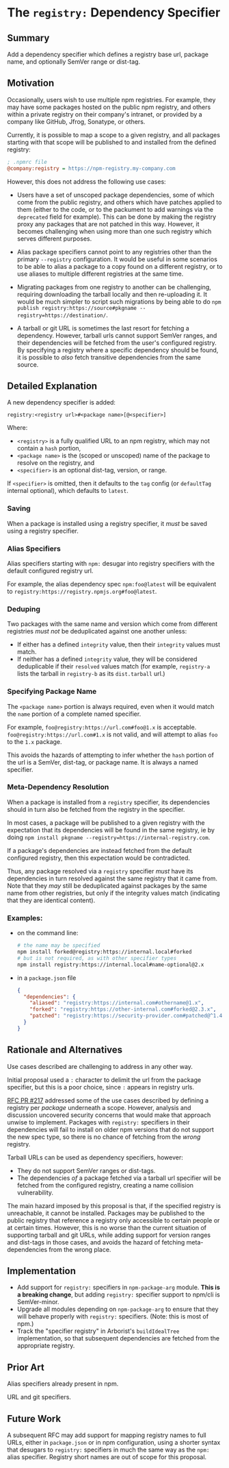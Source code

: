 # The `registry:` Dependency Specifier

## Summary

Add a dependency specifier which defines a registry base url, package name,
and optionally SemVer range or dist-tag.

## Motivation

Occasionally, users wish to use multiple npm registries.  For example, they
may have some packages hosted on the public npm registry, and others within
a private registry on their company's intranet, or provided by a company
like GitHub, Jfrog, Sonatype, or others.

Currently, it is possible to map a scope to a given registry, and all
packages starting with that scope will be published to and installed from
the defined registry:

```ini
; .npmrc file
@company:registry = https://npm-registry.my-company.com
```

However, this does not address the following use cases:

- Users have a set of unscoped package dependencies, some of which come
  from the public registry, and others which have patches applied to them
  (either to the code, or to the packument to add warnings via the
  `deprecated` field for example).  This can be done by making the registry
  proxy any packages that are not patched in this way.  However, it becomes
  challenging when using more than one such registry which serves different
  purposes.

- Alias package specifiers cannot point to any registries other than the
  primary `--registry` configuration.  It would be useful in some scenarios
  to be able to alias a package to a copy found on a different registry, or
  to use aliases to multiple different registries at the same time.

- Migrating packages from one registry to another can be challenging,
  requiring downloading the tarball locally and then re-uploading it.  It
  would be much simpler to script such migrations by being able to do `npm
  publish registry:https://source#pkgname --registry=https://destination/`.

- A tarball or git URL is sometimes the last resort for fetching a
  dependency.  However, tarball urls cannot support SemVer ranges, and
  their dependencies will be fetched from the user's configured registry.
  By specifying a registry where a specific dependency should be found, it
  is possible to _also_ fetch transitive dependencies from the same source.

## Detailed Explanation

A new dependency specifier is added:

```
registry:<registry url>#<package name>[@<specifier>]
```

Where:

- `<registry>` is a fully qualified URL to an npm registry, which may not
  contain a `hash` portion,
- `<package name>` is the (scoped or unscoped) name of the package to
  resolve on the registry, and
- `<specifier>` is an optional dist-tag, version, or range.

If `<specifier>` is omitted, then it defaults to the `tag` config (or
`defaultTag` internal optional), which defaults to `latest`.

### Saving

When a package is installed using a registry specifier, it *must* be saved
using a registry specifier.

### Alias Specifiers

Alias specifiers starting with `npm:` desugar into registry specifiers with
the default configured registry url.

For example, the alias dependency spec `npm:foo@latest` will be equivalent
to `registry:https://registry.npmjs.org#foo@latest`.

### Deduping

Two packages with the same name and version which come from different
registries *must not* be deduplicated against one another unless:

- If either has a defined `integrity` value, then their `integrity` values
  must match.
- If neither has a defined `integrity` value, they will be considered
  deduplicable if their `resolved` values match (for example, `registry-a`
  lists the tarball in `registry-b` as its `dist.tarball` url.)

### Specifying Package Name

The `<package name>` portion is always required, even when it would match
the `name` portion of a complete named specifier.

For example, `foo@registry:https://url.com#foo@1.x` is acceptable.
`foo@registry:https://url.com#1.x` is not valid, and will attempt to alias
`foo` to the `1.x` package.

This avoids the hazards of attempting to infer whether the `hash` portion
of the url is a SemVer, dist-tag, or package name.  It is always a named
specifier.

### Meta-Dependency Resolution

When a package is installed from a `registry` specifier, its dependencies
should in turn also be fetched from the registry in the specifier.

In most cases, a package will be published to a given registry with the
expectation that its dependencies will be found in the same registry, ie by
doing `npm install pkgname --registry=https://internal-registry.com`.

If a package's dependencies are instead fetched from the default configured
registry, then this expectation would be contradicted.

Thus, any package resolved via a `registry` specifier _must_ have its
dependencies in turn resolved against the same registry that it came from.
Note that they _may_ still be deduplicated against packages by the same
name from other registries, but only if the integrity values match
(indicating that they are identical content).

### Examples:

- on the command line:

    ```bash
    # the name may be specified
    npm install forked@registry:https://internal.local#forked
    # but is not required, as with other specifier types
    npm install registry:https://internal.local#name-optional@2.x
    ```

- in a `package.json` file

    ```json
    {
      "dependencies": {
        "aliased": "registry:https://internal.com#othername@1.x",
        "forked": "registry:https://other-internal.com#forked@2.3.x",
        "patched": "registry:https://security-provider.com#patched@^1.4 || 2"
      }
    }
    ```

## Rationale and Alternatives

Use cases described are challenging to address in any other way.

Initial proposal used a `:` character to delimit the url from the package
specifier, but this is a poor choice, since `:` appears in registry urls.

[RFC PR #217](https://github.com/npm/rfcs/pull/217) addressed some of the
use cases described by defining a registry per _package_ underneath a
scope.  However, analysis and discussion uncovered security concerns that
would make that approach unwise to implement.  Packages with `registry:`
specifiers in their dependencies will fail to install on older npm versions
that do not support the new spec type, so there is no chance of fetching
from the _wrong_ registry.

Tarball URLs can be used as dependency specifiers, however:

- They do not support SemVer ranges or dist-tags.
- The dependencies _of_ a package fetched via a tarball url specifier will
  be fetched from the configured registry, creating a name collision
  vulnerability.

The main hazard imposed by this proposal is that, if the specified registry
is unreachable, it cannot be installed.  Packages may be published to the
public registry that reference a registry only accessible to certain people
or at certain times.  However, this is no worse than the current situation
of supporting tarball and git URLs, while adding support for version ranges
and dist-tags in those cases, and avoids the hazard of fetching
meta-dependencies from the wrong place.

## Implementation

- Add support for `registry:` specifiers in `npm-package-arg` module.  **This
  is a breaking change**, but adding `registry:` specifier support to
  npm/cli is SemVer-minor.
- Upgrade all modules depending on `npm-package-arg` to ensure that they
  will behave properly with `registry:` specifiers.  (Note: this is most of
  npm.)
- Track the "specifier registry" in Arborist's `buildIdealTree`
  implementation, so that subsequent dependencies are fetched from the
  appropriate registry.

## Prior Art

Alias specifiers already present in npm.

URL and git specifiers.

## Future Work

A subsequent RFC may add support for mapping registry names to full URLs,
either in `package.json` or in npm configuration, using a shorter syntax
that desugars to `registry:` specifiers in much the same way as the `npm:`
alias specifier.  Registry short names are out of scope for this proposal.
